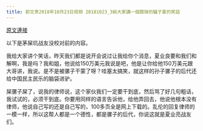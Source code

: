 ```yaml
---
title: 郭文贵2018年10月23日视频 20181023_3給大家講一個猥瑣的驢子夏的笑話
---
```


[原文連接](https://gnews.org/ThreadView/53478333)

以下是茅屎坑战友没校对前的内容。

  我给大家讲个笑话，昨天我们都是说开会说过让我给你个消息，夏业良要和我们和解啊，我是吗？我和姐，他说给150万美元我说是吧，他是让你给他150万美元跟大哥讲，我说。是不是被骡子干蒙了呀？哇塞太搞笑，就这样的孙子骡子的后代还给中国民主民乐的脑袋进驴。

  屎骡子屎了，说我的律师说，这个家伙我们一定要干到底，然后骂了好几句粗话，我试试的，必须干到底。你要用同样的语言告诉他，给他弄回去，他说他根本没有律师，他说自己写的还是自己写的，100多页全是网上下载的。乱伦的回复律师的一模一样，所以这帮人都是一个德性，都是骡子的后代，你说这就是夏业亮战友们。
